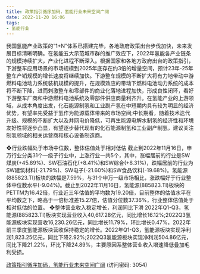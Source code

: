 ```yaml
---
title: 政策指引循序加码，氢能行业未来空间广阔
date: 2022-11-20 16:06
tags:
- 氢能行业
---
```

我国氢能产业政策的“1+N”体系已搭建完毕，各地政府政策出台步伐加快，未来发展目标清晰明确。在氢能五大示范城市群的推广效应下，2022年氢能各产业链条的规模持续扩大，产业化进程不断深入。根据国家和各地方政府出台的政策指引，下游整车应用场景的市场规模到2025年底存在约3倍的增量空间，预计23年-25年整车产销规模的增长速度将继续加快。下游整车规模的不断扩大将有力地带动中游燃料电池动力系统装机规模的提升，在规模效应的带动下燃料电池动力系统的成本将不断下降，进而刺激整车和零部件的商业化落地进程加快，形成良性闭环，看好下游整车厂商和中游燃料电池系统及零部件供应商量利齐升。在氢能产业的上游领域，从成本角度出发，化石能源制氢和工业副产氢在中短期内具有较为明显的经济优势，有望率先受益于氢作为能源载体带来的市场空间;中长期看，随着技术迭代升级、规模的不断扩大以及并网电价降低，可再生能源电解水制氢的经济性和环境友好性将逐步凸显，有望逐步替代现有的化石能源制氢和工业副产制氢，建议关注制氢领域的相关运营商和核心设备制造商。
<!-- more -->
❖行业跌幅处于市场中位数，整体估值处于相对低估
截止到2022年11月16日，申万行业分类31个一级子行业中，上涨行业一共5个，其中，涨幅居前的行业是SW煤炭(+45.89%)、SW石油石化(+8.41%)和SW综合(+8.31%)，跌幅居前的行业为SW建筑材料(-21.79%)、SW电子(-21.60%)和SW食品饮料(-19.68%)。氢能源(885823.TI)板块的跌幅是7.59%，与31个申万一级市场相比，涨跌幅好于行业整体中位数水平(-9.04%)。截止到2022年11月16日，氢能源(885823.TI)板块的PETTM为16.42倍，行业近三年估值的平均数为19.20倍，目前整体的估值水平在平均数之下，略高于一倍标准差15.27倍，估值分位数37.36%，行业整体估值处于相对低估的位置。
❖整体营业收入稳定增长，利润同比下滑
2022年Q1-Q3，氢能源(885823.TI)板块实现营业收入40,617.28亿元，同比增长16.12%;2022Q3氢能源板块实现营收16,230.26亿元，同比增长11.79%，环比增长0.47%，2022年前三季度氢能源板块营收保持稳定的增长。2022年Q1-Q3，氢能源板块实现净利润1,823.25亿元，同比下降2.92%;2022Q3氢能源板块实现净利润504.86亿元，同比下降21.22%，环比下降24.89%，主要原因系整体营业收入增速降低叠加毛利受损。

[政策指引循序加码，氢能行业未来空间广阔](https://url12.ctfile.com/f/3948612-728190863-23ddb2?p=3054)
(访问密码: 3054)

